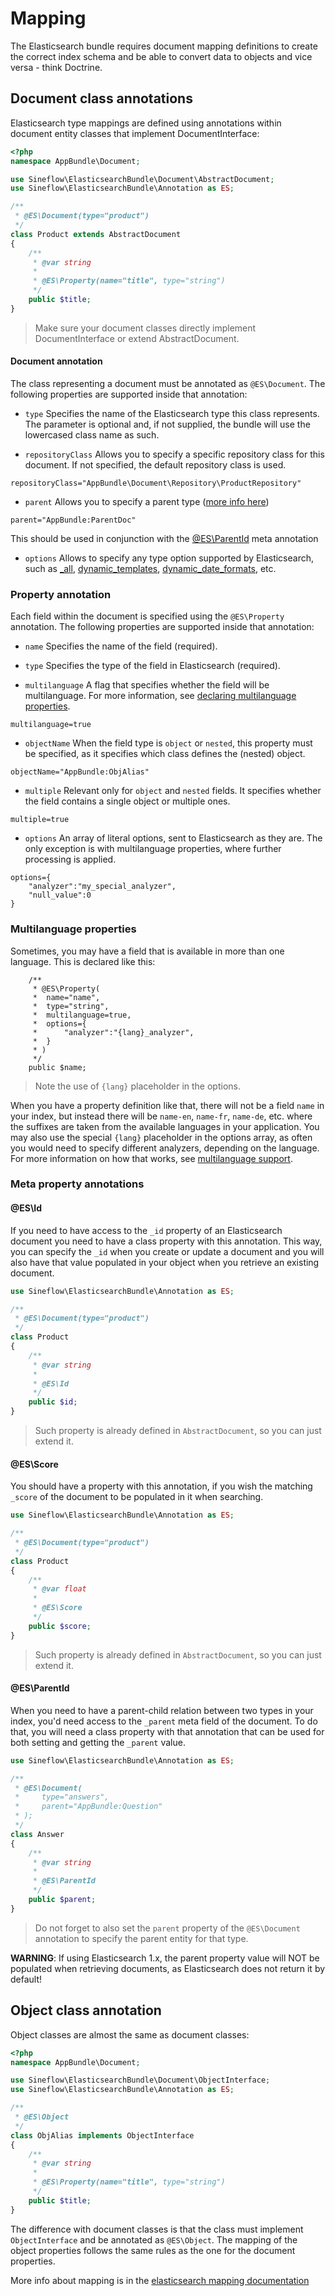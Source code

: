 # Mapping

The Elasticsearch bundle requires document mapping definitions to create the correct index schema and be able to convert data to objects and vice versa - think Doctrine. 

## Document class annotations

Elasticsearch type mappings are defined using annotations within document entity classes that implement DocumentInterface:
```php
<?php
namespace AppBundle\Document;

use Sineflow\ElasticsearchBundle\Document\AbstractDocument;
use Sineflow\ElasticsearchBundle\Annotation as ES;

/**
 * @ES\Document(type="product")
 */
class Product extends AbstractDocument
{
    /**
     * @var string
     *
     * @ES\Property(name="title", type="string")
     */
    public $title;
}
```

> Make sure your document classes directly implement DocumentInterface or extend AbstractDocument.


#### Document annotation

The class representing a document must be annotated as `@ES\Document`. The following properties are supported inside that annotation:

- `type` Specifies the name of the Elasticsearch type this class represents. The parameter is optional and, if not supplied, the bundle will use the lowercased class name as such. 

- `repositoryClass` Allows you to specify a specific repository class for this document. If not specified, the default repository class is used.
```
repositoryClass="AppBundle\Document\Repository\ProductRepository"
```

- `parent` Allows you to specify a parent type ([more info here](https://www.elastic.co/guide/en/elasticsearch/reference/current/mapping-parent-field.html))
```
parent="AppBundle:ParentDoc"
```
This should be used in conjunction with the <a href="#parentid">@ES\ParentId</a> meta annotation

- `options` Allows to specify any type option supported by Elasticsearch, such as [\_all](https://www.elastic.co/guide/en/elasticsearch/reference/current/mapping-all-field.html), [dynamic_templates](https://www.elastic.co/guide/en/elasticsearch/reference/current/dynamic-templates.html), [dynamic_date_formats](https://www.elastic.co/guide/en/elasticsearch/reference/current/dynamic-field-mapping.html#date-detection), etc. 

### Property annotation

Each field within the document is specified using the `@ES\Property` annotation. The following properties are supported inside that annotation:

- `name` Specifies the name of the field (required).

- `type` Specifies the type of the field in Elasticsearch (required).

- `multilanguage` A flag that specifies whether the field will be multilanguage. For more information, see [declaring multilanguage properties](#mlproperties).
```
multilanguage=true
```

- `objectName` When the field type is `object` or `nested`, this property must be specified, as it specifies which class defines the (nested) object.
```
objectName="AppBundle:ObjAlias"
```

- `multiple` Relevant only for `object` and `nested` fields. It specifies whether the field contains a single object or multiple ones.
```
multiple=true
```

- `options` An array of literal options, sent to Elasticsearch as they are. The only exception is with multilanguage properties, where further processing is applied. 
```
options={
    "analyzer":"my_special_analyzer", 
    "null_value":0
}
```

### <a name=mlproperties></a>Multilanguage properties

Sometimes, you may have a field that is available in more than one language. This is declared like this:

```
    /**
     * @ES\Property(
     *  name="name",
     *  type="string",
     *  multilanguage=true,
     *  options={
     *      "analyzer":"{lang}_analyzer",
     *  }
     * )
     */
    public $name;
```
> Note the use of `{lang}` placeholder in the options.

When you have a property definition like that, there will not be a field `name` in your index, but instead there will be `name-en`, `name-fr`, `name-de`, etc. where the suffixes are taken from the available languages in your application. You may also use the special `{lang}` placeholder in the options array, as often you would need to specify different analyzers, depending on the language. For more information on how that works, see [multilanguage support](i18n.md).

### Meta property annotations

#### @ES\Id

If you need to have access to the `_id` property of an Elasticsearch document you need to have a class property with this annotation.
This way, you can specify the `_id` when you create or update a document and you will also have that value populated in your object when you retrieve an existing document.

```php
use Sineflow\ElasticsearchBundle\Annotation as ES;

/**
 * @ES\Document(type="product")
 */
class Product
{
    /**
     * @var string
     *
     * @ES\Id
     */
    public $id;
}
```
> Such property is already defined in `AbstractDocument`, so you can just extend it.

#### @ES\Score

You should have a property with this annotation, if you wish the matching `_score` of the document to be populated in it when searching.

```php
use Sineflow\ElasticsearchBundle\Annotation as ES;

/**
 * @ES\Document(type="product")
 */
class Product
{
    /**
     * @var float
     *
     * @ES\Score
     */
    public $score;
}
```
> Such property is already defined in `AbstractDocument`, so you can just extend it.

#### <a name=parentid></a>@ES\ParentId

When you need to have a parent-child relation between two types in your index, you'd need access to the `_parent` meta field of the document.
To do that, you will need a class property with that annotation that can be used for both setting and getting the `_parent` value.

```php
use Sineflow\ElasticsearchBundle\Annotation as ES;

/**
 * @ES\Document(
 *     type="answers",
 *     parent="AppBundle:Question"
 * );
 */
class Answer
{
    /**
     * @var string
     *
     * @ES\ParentId
     */
    public $parent;
}
```
> Do not forget to also set the `parent` property of the `@ES\Document` annotation to specify the parent entity for that type. 

**WARNING**: If using Elasticsearch 1.x, the parent property value will NOT be populated when retrieving documents, as Elasticsearch does not return it by default! 

## Object class annotation

Object classes are almost the same as document classes:

```php
<?php
namespace AppBundle\Document;

use Sineflow\ElasticsearchBundle\Document\ObjectInterface;
use Sineflow\ElasticsearchBundle\Annotation as ES;

/**
 * @ES\Object
 */
class ObjAlias implements ObjectInterface
{
    /**
     * @var string
     *
     * @ES\Property(name="title", type="string")
     */
    public $title;
}
```

The difference with document classes is that the class must implement `ObjectInterface` and be annotated as `@ES\Object`. The mapping of the object properties follows the same rules as the one for the document properties.


More info about mapping is in the [elasticsearch mapping documentation](https://www.elastic.co/guide/en/elasticsearch/reference/current/mapping.html)
